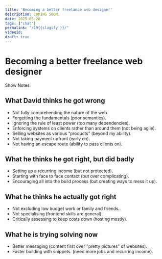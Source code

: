 ```yaml
---
title: 'Becoming a better freelance web designer'
description: COMING SOON.
date: 2025-05-28
tags: ["chat"]
permalink: "/19{{slugify }}/"
videoid: 
draft: true
---
```


 # Becoming a better freelance web designer

 Show Notes:

## What David thinks he got wrong

- Not fully comprehending the nature of the web.
- Forgetting the fundamentals (poor semantics).
- Ignoring the rule of least  power (too many dependencies).
- Enforcing systems on clients rather than around them (not being agile).
- Selling websites as various "products" (beyond my ability).
- Not taking payment upfront (early on).
- Not having an escape route (ability to pass clients on).

## What he thinks he got  right, but did badly
- Setting up a recurring income (but not protected).
- Starting with face to face contact (but over complicating).
- Encouraging all into the build process (but creating ways to mess it up).

## What he thinks he actually got right

- Not excluding low budget work or family and friends..
- Not specialising (frontend skills are general).
- Critically assessing to keep costs down (hosting mostly).

## What he is trying solving now
- Better messaging (content first over "pretty pictures" of websites).
- Faster building with snippets. (need more jobs and recurring income).

<!-- <details> 
<summary>Transcript</summary>
</details>  -->